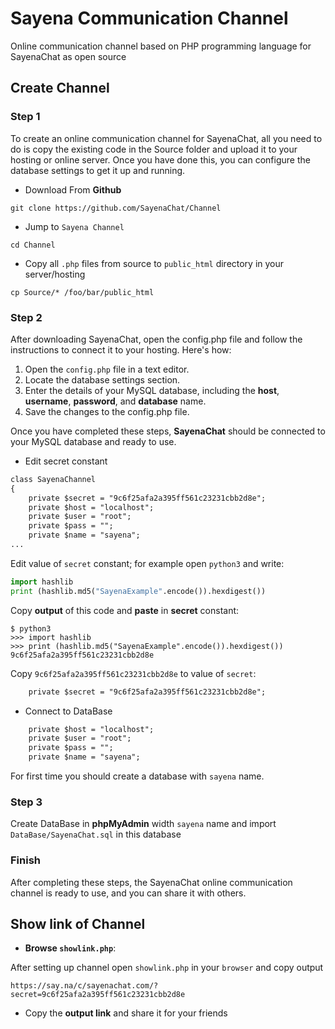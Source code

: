 # Sayena Communication Channel
Online communication channel based on PHP programming language for SayenaChat as open source

## Create Channel
### Step 1
To create an online communication channel for SayenaChat, all you need to do is copy the existing code in the Source folder and upload it to your hosting or online server. Once you have done this, you can configure the database settings to get it up and running.
- Download From **Github**
```shell
git clone https://github.com/SayenaChat/Channel
```
- Jump to `Sayena Channel`
```shell
cd Channel
```
- Copy all `.php` files from source to `public_html` directory in your server/hosting
```shell
cp Source/* /foo/bar/public_html
```
### Step 2
After downloading SayenaChat, open the config.php file and follow the instructions to connect it to your hosting. Here's how:

1. Open the `config.php` file in a text editor.
2. Locate the database settings section.
3. Enter the details of your MySQL database, including the **host**, **username**, **password**, and **database** name.
4. Save the changes to the config.php file.

Once you have completed these steps, **SayenaChat** should be connected to your MySQL database and ready to use.

- Edit secret constant
```html
class SayenaChannel
{
    private $secret = "9c6f25afa2a395ff561c23231cbb2d8e";
    private $host = "localhost";
    private $user = "root";
    private $pass = "";
    private $name = "sayena";
...
```
Edit value of `secret` constant; for example open `python3` and write:
```python
import hashlib
print (hashlib.md5("SayenaExample".encode()).hexdigest())
```
Copy **output** of this code and **paste** in **secret** constant:
```shell
$ python3
>>> import hashlib
>>> print (hashlib.md5("SayenaExample".encode()).hexdigest())
9c6f25afa2a395ff561c23231cbb2d8e
```
Copy `9c6f25afa2a395ff561c23231cbb2d8e` to value of `secret`:
```html
    private $secret = "9c6f25afa2a395ff561c23231cbb2d8e";
```
- Connect to DataBase
```html
    private $host = "localhost";
    private $user = "root";
    private $pass = "";
    private $name = "sayena";
```
For first time you should create a database with `sayena` name.
### Step 3
Create DataBase in **phpMyAdmin** width `sayena` name and import `DataBase/SayenaChat.sql` in this database

### Finish
After completing these steps, the SayenaChat online communication channel is ready to use, and you can share it with others.

## Show link of Channel
- **Browse `showlink.php`**:

After setting up channel open `showlink.php` in your `browser` and copy output
```text
https://say.na/c/sayenachat.com/?secret=9c6f25afa2a395ff561c23231cbb2d8e
```
- Copy the **output link** and share it for your friends